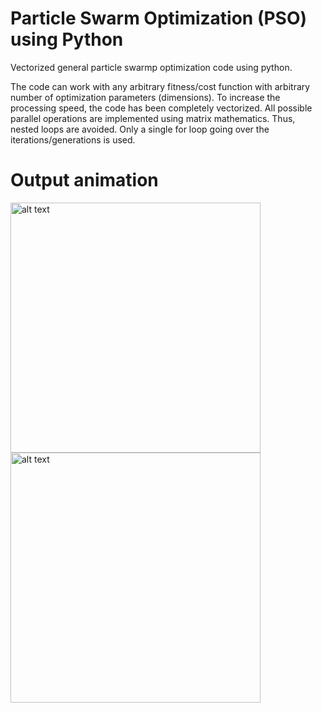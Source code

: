 # Particle Swarm Optimization (PSO) using Python
Vectorized general particle swarmp optimization code using python. 

The code can work with any arbitrary fitness/cost function with arbitrary number of optimization parameters (dimensions). To increase the processing speed, the code has been completely vectorized. All possible parallel operations are implemented using matrix mathematics. Thus, nested loops are avoided. Only a single for loop going over the iterations/generations is used.  


# Output animation

<p float="left">
<img src="https://github.com/zaman13/Particle-Swarm-Optimization-PSO-using-Python/blob/master/pso_anim_1.gif" alt="alt text" width="400">
<img src="https://github.com/zaman13/Particle-Swarm-Optimization-PSO-using-Python/blob/master/pso_anim_2.gif" alt="alt text" width="400">
</p>

